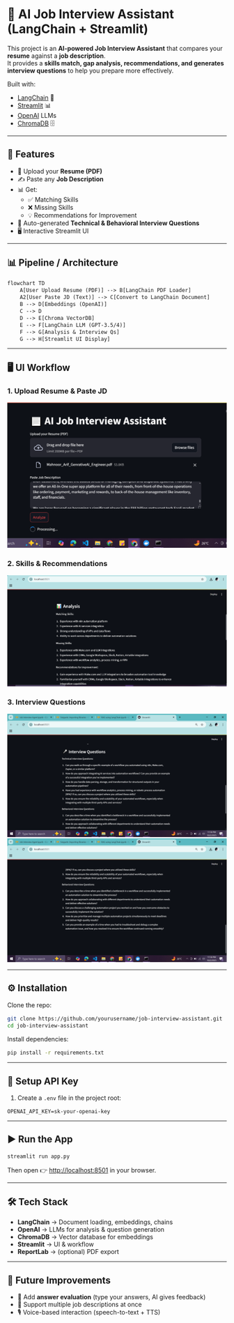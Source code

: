 # 🤖 AI Job Interview Assistant (LangChain + Streamlit)

This project is an **AI-powered Job Interview Assistant** that compares your **resume** against a **job description**.  
It provides a **skills match, gap analysis, recommendations, and generates interview questions** to help you prepare more effectively.

Built with:
- [LangChain](https://www.langchain.com/) 🦜  
- [Streamlit](https://streamlit.io/) 📊  
- [OpenAI](https://openai.com/) LLMs  
- [ChromaDB](https://www.trychroma.com/) 🗄️  

---

## 🚀 Features
- 📂 Upload your **Resume (PDF)**
- ✍️ Paste any **Job Description**
- 📊 Get:
  - ✅ Matching Skills
  - ❌ Missing Skills
  - 💡 Recommendations for Improvement
- 🎤 Auto-generated **Technical & Behavioral Interview Questions**
- 🖥️ Interactive Streamlit UI

---

## 📊 Pipeline / Architecture

```mermaid
flowchart TD
    A[User Upload Resume (PDF)] --> B[LangChain PDF Loader]
    A2[User Paste JD (Text)] --> C[Convert to LangChain Document]
    B --> D[Embeddings (OpenAI)]
    C --> D
    D --> E[Chroma VectorDB]
    E --> F[LangChain LLM (GPT-3.5/4)]
    F --> G[Analysis & Interview Qs]
    G --> H[Streamlit UI Display]
```

---

## 🖥️ UI Workflow

### 1. Upload Resume & Paste JD
![Upload Resume & Paste JD](images/ui_upload.png)

### 2. Skills & Recommendations
![Skills Analysis](images/ui_analysis.png)

### 3. Interview Questions
![Interview Questions](images/ui_questions.png)
![Interview Questions](images/ui_questions-1.png)

---

## ⚙️ Installation

Clone the repo:

```bash
git clone https://github.com/yourusername/job-interview-assistant.git
cd job-interview-assistant
```

Install dependencies:

```bash
pip install -r requirements.txt
```

---

## 🔑 Setup API Key

1. Create a `.env` file in the project root:

```env
OPENAI_API_KEY=sk-your-openai-key
```

---

## ▶️ Run the App

```bash
streamlit run app.py
```

Then open 👉 [http://localhost:8501](http://localhost:8501) in your browser.

---

## 🛠️ Tech Stack
- **LangChain** → Document loading, embeddings, chains  
- **OpenAI** → LLMs for analysis & question generation  
- **ChromaDB** → Vector database for embeddings  
- **Streamlit** → UI & workflow  
- **ReportLab** → (optional) PDF export  

---

## 📌 Future Improvements
- 📝 Add **answer evaluation** (type your answers, AI gives feedback)  
- 📂 Support multiple job descriptions at once  
- 🎙️ Voice-based interaction (speech-to-text + TTS)  

